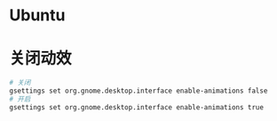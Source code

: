 # Ubuntu

# 关闭动效

```bash
# 关闭
gsettings set org.gnome.desktop.interface enable-animations false
# 开启
gsettings set org.gnome.desktop.interface enable-animations true
```

